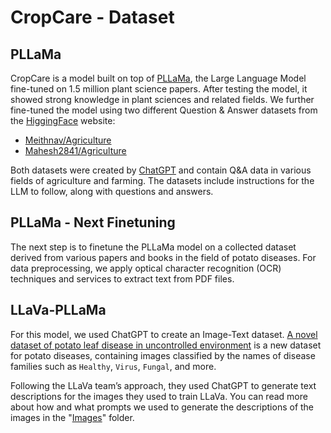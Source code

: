# CropCare - Dataset
## PLLaMa 
CropCare is a model built on top of [PLLaMa](https://arxiv.org/abs/2401.01600), the Large Language Model fine-tuned on 1.5 million plant science papers. After testing the model, it showed strong knowledge in plant sciences and related fields. We further fine-tuned the model using two different Question & Answer datasets from the [HiggingFace](https://huggingface.co/) website:
* [Meithnav/Agriculture](https://huggingface.co/datasets/meithnav/agriculture) 
* [Mahesh2841/Agriculture](https://huggingface.co/datasets/Mahesh2841/Agriculture)

Both datasets were created by [ChatGPT](https://openai.com/index/chatgpt/) and contain Q&A data in various fields of agriculture and farming. The datasets include instructions for the LLM to follow, along with questions and answers.

## PLLaMa - Next Finetuning
The next step is to finetune the PLLaMa model on a collected dataset derived from various papers and books in the field of potato diseases. For data preprocessing, we apply optical character recognition (OCR) techniques and services to extract text from PDF files.

## LLaVa-PLLaMa 
For this model, we used ChatGPT to create an Image-Text dataset. [A novel dataset of potato leaf disease in uncontrolled environment](https://www.sciencedirect.com/science/article/pii/S2352340923009861) is a new dataset for potato diseases, containing images classified by the names of disease families such as `Healthy`, `Virus`, `Fungal`, and more.

Following the LLaVa team’s approach, they used ChatGPT to generate text descriptions for the images they used to train LLaVa. You can read more about how and what prompts we used to generate the descriptions of the images in the "[Images](https://github.com/Guedd/CropCare/blob/main/Data/Images/README.md)" folder.
